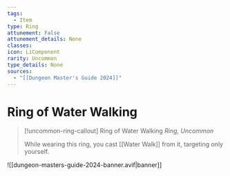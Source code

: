 ```yaml
---
tags:
  - Item
type: Ring
attunement: False
attunement_details: None
classes:
icon: LiComponent
rarity: Uncommon
type_details: None
sources: 
  - "[[Dungeon Master's Guide 2024]]"
---
```

# Ring of Water Walking
>[!uncommon-ring-callout] Ring of Water Walking
>_Ring, Uncommon_
>
>While wearing this ring, you cast [[Water Walk]] from it, targeting only yourself.
>


![[dungeon-masters-guide-2024-banner.avif|banner]]